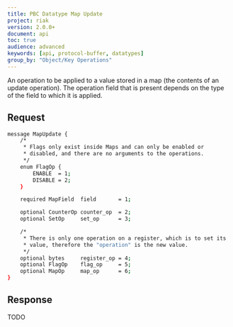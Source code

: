 ```yaml
---
title: PBC Datatype Map Update
project: riak
version: 2.0.0+
document: api
toc: true
audience: advanced
keywords: [api, protocol-buffer, datatypes]
group_by: "Object/Key Operations"
---
```


An operation to be applied to a value stored in a map (the contents of an update operation). The operation field that is present depends on the type of the field to which it is applied.

## Request

```bash
message MapUpdate {
    /*
     * Flags only exist inside Maps and can only be enabled or
     * disabled, and there are no arguments to the operations.
     */
    enum FlagOp {
        ENABLE  = 1;
        DISABLE = 2;
    }

    required MapField  field       = 1;

    optional CounterOp counter_op  = 2;
    optional SetOp     set_op      = 3;

    /*
     * There is only one operation on a register, which is to set its
     * value, therefore the "operation" is the new value.
     */
    optional bytes     register_op = 4;
    optional FlagOp    flag_op     = 5;
    optional MapOp     map_op      = 6;
}
```

## Response

TODO